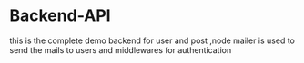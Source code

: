 # Backend-API
this  is the complete demo backend for user and post ,node mailer is used to send the mails to users and middlewares for authentication  
